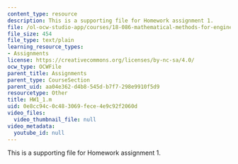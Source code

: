 ```yaml
---
content_type: resource
description: This is a supporting file for Homework assignment 1.
file: /ol-ocw-studio-app/courses/18-086-mathematical-methods-for-engineers-ii-spring-2006/0e8cc94c0c483069fece4e9c92f2060d_HW1_1.m
file_size: 454
file_type: text/plain
learning_resource_types:
- Assignments
license: https://creativecommons.org/licenses/by-nc-sa/4.0/
ocw_type: OCWFile
parent_title: Assignments
parent_type: CourseSection
parent_uid: aa04e362-d4b8-545d-b7f7-298e9910f5d9
resourcetype: Other
title: HW1_1.m
uid: 0e8cc94c-0c48-3069-fece-4e9c92f2060d
video_files:
  video_thumbnail_file: null
video_metadata:
  youtube_id: null
---
```

This is a supporting file for Homework assignment 1.
